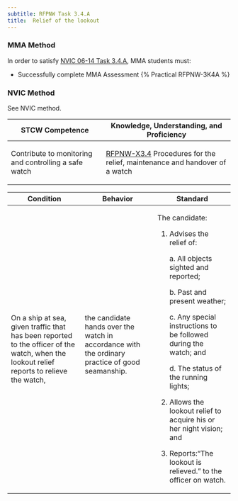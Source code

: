 ```yaml
---
subtitle: RFPNW Task 3.4.A 
title:  Relief of the lookout
---
```



### MMA Method

In order to satisfy  [NVIC 06-14  Task  3.4.A](/stcw23/assets/images/nvic-06-14.pdf), MMA students must:

* Successfully complete MMA Assessment {% Practical RFPNW-3K4A %}


### NVIC Method

<a onclick="togglevisibility('nvic_methods')" >See NVIC method.</a>

<div id='nvic_methods' class='hide'>

<table>
<thead>
<tr>
<th class='forty'> STCW Competence </th>
<th class='sixty'> Knowledge, Understanding, and Proficiency </th>
</tr>
</thead>




<tbody>
<tr><td markdown='1'>

Contribute to monitoring and controlling a safe watch

</td><td markdown='1'>

[RFPNW-X3.4](../../tables/24.html#RFPNW-X3.4) Procedures for the relief, maintenance and handover of a watch

</td></tr>


</tbody>
</table>


<table>
<thead>
<tr><th class='twenty'>  Condition </th><th class='twenty'> Behavior </th><th  class='sixty'>Standard </th></tr>
</thead>
<tbody >



<tr><td markdown='1'>

On a ship at sea, given traffic that has been reported to the officer of the watch, when the lookout relief reports to relieve the watch,

</td><td markdown='1'>

the candidate hands over the watch in accordance with the ordinary practice of good seamanship.

<br>

<div class="tooltip">
<span class="tooltiptext">
</span>
</div>


</td><td markdown='1'>

The candidate:

1. Advises the relief of:

	a. All objects sighted and reported;

	b. Past and present weather;

	c. Any special instructions to be followed during the watch; and 

	d. The status of the running lights;

2. Allows the lookout relief to acquire his or her night vision; and
3. Reports:“The lookout is relieved.” to the officer on watch.

</td></tr>
</tbody>
</table>
</div>
